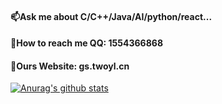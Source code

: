 ####  📫Ask me about C/C++/Java/AI/python/react...  
####  💬How to reach me QQ: 1554366868 
####  🤔Ours Website: gs.twoyl.cn  

[![Anurag's github stats](https://github-readme-stats.vercel.app/api?username=yangyudong2020&theme=midnight-purple)](https://github.com/anuraghazra/github-readme-stats)

 
